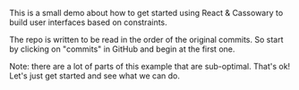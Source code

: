 This is a small demo about how to get started using React & Cassowary to build
user interfaces based on constraints.

The repo is written to be read in the order of the original commits. So start
by clicking on "commits" in GitHub and begin at the first one.

Note: there are a lot of parts of this example that are sub-optimal. That's ok!
Let's just get started and see what we can do. 